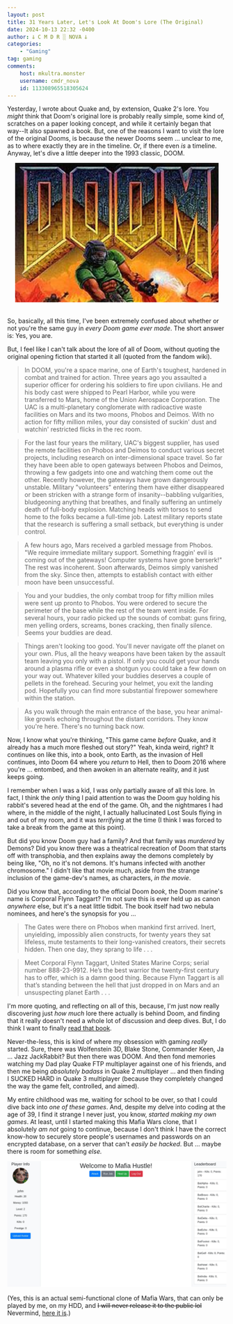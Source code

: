 ```yaml
---
layout: post
title: 31 Years Later, Let's Look At Doom's Lore (The Original)
date: 2024-10-13 22:32 -0400
author: 𐕣 C M D R ░ NOVA 𐕣
categories:
    - "Gaming"
tag: gaming
comments:
    host: mkultra.monster
    username: cmdr_nova
    id: 113308965518305624
---
```

Yesterday, I wrote about Quake and, by extension, Quake 2's lore. You *might* think that Doom's original lore is probably really simple, some kind of, scratches on a paper looking concept, and while it certainly began that way--It also spawned a book. But, one of the reasons I want to visit the lore of the original Dooms, is because the newer Dooms seem ... unclear to me, as to where exactly they are in the timeline. Or, if there even *is* a timeline. Anyway, let's dive a little deeper into the 1993 classic, DOOM.

<center><img class="img-wrap" src="/img/posts/doom/doom.png"></center><br />

So, basically, all this time, I've been extremely confused about whether or not you're the same guy in *every Doom game ever made*. The short answer is: Yes, you are.

But, I feel like I can't talk about the lore of all of Doom, without quoting the original opening fiction that started it all (quoted from the fandom wiki).

>In DOOM, you're a space marine, one of Earth's toughest, hardened in combat and trained for action. Three years ago you assaulted a superior officer for ordering his soldiers to fire upon civilians. He and his body cast were shipped to Pearl Harbor, while you were transferred to Mars, home of the Union Aerospace Corporation. The UAC is a multi-planetary conglomerate with radioactive waste facilities on Mars and its two moons, Phobos and Deimos. With no action for fifty million miles, your day consisted of suckin' dust and watchin' restricted flicks in the rec room.

>For the last four years the military, UAC's biggest supplier, has used the remote facilities on Phobos and Deimos to conduct various secret projects, including research on inter-dimensional space travel. So far they have been able to open gateways between Phobos and Deimos, throwing a few gadgets into one and watching them come out the other. Recently however, the gateways have grown dangerously unstable. Military "volunteers" entering them have either disappeared or been stricken with a strange form of insanity--babbling vulgarities, bludgeoning anything that breathes, and finally suffering an untimely death of full-body explosion. Matching heads with torsos to send home to the folks became a full-time job. Latest military reports state that the research is suffering a small setback, but everything is under control.

>A few hours ago, Mars received a garbled message from Phobos. "We require immediate military support. Something fraggin' evil is coming out of the gateways! Computer systems have gone berserk!" The rest was incoherent. Soon afterwards, Deimos simply vanished from the sky. Since then, attempts to establish contact with either moon have been unsuccessful.

>You and your buddies, the only combat troop for fifty million miles were sent up pronto to Phobos. You were ordered to secure the perimeter of the base while the rest of the team went inside. For several hours, your radio picked up the sounds of combat: guns firing, men yelling orders, screams, bones cracking, then finally silence. Seems your buddies are dead.

>Things aren't looking too good. You'll never navigate off the planet on your own. Plus, all the heavy weapons have been taken by the assault team leaving you only with a pistol. If only you could get your hands around a plasma rifle or even a shotgun you could take a few down on your way out. Whatever killed your buddies deserves a couple of pellets in the forehead. Securing your helmet, you exit the landing pod. Hopefully you can find more substantial firepower somewhere within the station.

>As you walk through the main entrance of the base, you hear animal-like growls echoing throughout the distant corridors. They know you're here. There's no turning back now.

Now, I know what you're thinking, "This game came *before* Quake, and it already has a much more fleshed out story?" Yeah, kinda weird, right? It continues on like this, into a book, onto Earth, as the invasion of Hell continues, into Doom 64 where you *return* to Hell, then to Doom 2016 where you're ... entombed, and then awoken in an alternate reality, and it just keeps going.

I remember when I was a kid, I was only partially aware of all this lore. In fact, I think the *only* thing I paid attention to was the Doom guy holding his rabbit's severed head at the end of the game. Oh, and the nightmares I had where, in the middle of the night, I actually hallucinated Lost Souls flying in and out of my room, and it was *terrifying* at the time (I think I was forced to take a break from the game at this point).

But did you know Doom guy had a family? And that family was *murdered* by Demons? Did you know there was a theatrical recreation of Doom that starts off with transphobia, and then explains away the demons completely by being like, "Oh, no it's not demons. It's humans infected with another chromosome." I didn't like that movie much, aside from the strange inclusion of the game-dev's names, as characters, *in the movie*.

Did you know that, according to the official Doom *book*, the Doom marine's name is Corporal Flynn Taggart? I'm not sure this is ever held up as canon *anywhere* else, but it's a neat little tidbit. The book itself had two nebula nominees, and here's the synopsis for you ...

>The Gates were there on Phobos when mankind first arrived. Inert, unyielding, impossibly alien constructs, for twenty years they sat lifeless, mute testaments to their long-vanished creators, their secrets hidden. Then one day, they sprang to life . . .

>Meet Corporal Flynn Taggart, United States Marine Corps; serial number 888-23-9912. He’s the best warrior the twenty-first century has to offer, which is a damn good thing. Because Flynn Taggart is all that’s standing between the hell that just dropped in on Mars and an unsuspecting planet Earth . . .

I'm more quoting, and reflecting on all of this, because, I'm just now really discovering just *how much* lore there actually is behind Doom, and finding that it really doesn't need a whole lot of discussion and deep dives. But, I do think I want to finally <a href="https://www.amazon.com/Knee-Deep-Dead-Doom-Book-1-ebook/dp/B00AK804G2/ref=sr_1_1?crid=2TT58OFRGFPXO&dib=eyJ2IjoiMSJ9.fDVPBGj8GSwKTLST0HjuWj1_OB3f3f6ldm6ByBR6v4icAFYf6TCycjAc0mMZC4q-L6VQpmQR1I_CDWJdp5h59kYjsnIbqH1dWdCFyVJYjodqgNUAreHnJFsJRNbeMx0DB14OlDPzOIDpYzMJtXWH9K4lVnNpbiRJPRQUiJDfpD3DBnk3NyzSDggC0kQMT4G32ZuyXledSfzbDzu_GmxL7Ge_P4ZwUqMITzLXFAyJuHc.QtP3uvPIL5jOTvZFEKB40R8anAcB5CAtP22mmK5vSCo&dib_tag=se&keywords=doom+book&qid=1728956960&sprefix=doom+boo%2Caps%2C133&sr=8-1" target="_blank">read that book</a>.

Never-the-less, this is kind of where my obsession with gaming *really* started. Sure, there was Wolfenstein 3D, Blake Stone, Commander Keen, Ja ... Jazz JackRabbit? But then there was DOOM. And then fond memories watching my Dad play Quake FTP multiplayer against one of his friends, and then me being *absolutely badass* in Quake 2 multiplayer ... and then finding I SUCKED HARD in Quake 3 multiplayer (because they completely changed the way the game felt, controlled, and aimed).

My entire childhood was me, waiting for school to be over, so that I could dive back into *one of these games*. And, despite my delve into coding at the age of 39, I find it strange I never just, you know, *started making my own games*. At least, until I started making this Mafia Wars clone, that I absolutely *am not* going to continue, because I don't think I have the correct know-how to securely store people's usernames and passwords on an encrypted database, on a server that can't *easily be hacked*. But ... maybe there is room for something *else.*

<img class="img-wrap" src="/img/posts/doom/mafia_wars.png">

(Yes, this is an actual semi-functional clone of Mafia Wars, that can only be played by me, on my HDD, and <s>I will never release it to the public lol</s> Nevermind, <a href="https://github.com/cmdr-nova/Mafia-Hustle" target="_blank">here it is</a>.)